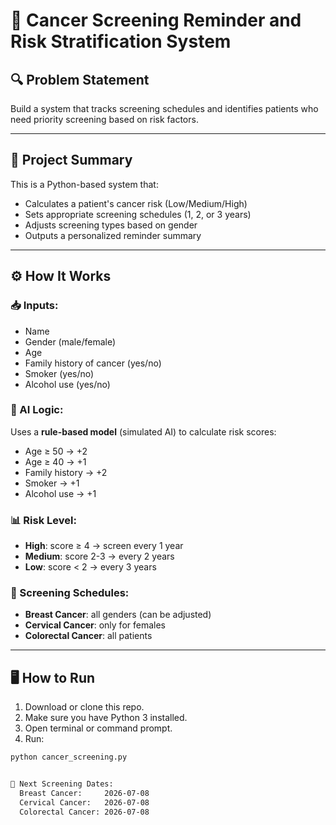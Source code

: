# 🧠 Cancer Screening Reminder and Risk Stratification System

## 🔍 Problem Statement

Build a system that tracks screening schedules and identifies patients who need priority screening based on risk factors.

---

## 🎯 Project Summary

This is a Python-based system that:

- Calculates a patient's cancer risk (Low/Medium/High)
- Sets appropriate screening schedules (1, 2, or 3 years)
- Adjusts screening types based on gender
- Outputs a personalized reminder summary

---

## ⚙️ How It Works

### 📥 Inputs:
- Name
- Gender (male/female)
- Age
- Family history of cancer (yes/no)
- Smoker (yes/no)
- Alcohol use (yes/no)

### 🧠 AI Logic:
Uses a **rule-based model** (simulated AI) to calculate risk scores:
- Age ≥ 50 → +2
- Age ≥ 40 → +1
- Family history → +2
- Smoker → +1
- Alcohol use → +1

### 📊 Risk Level:
- **High**: score ≥ 4 → screen every 1 year
- **Medium**: score 2-3 → every 2 years
- **Low**: score < 2 → every 3 years

### 📅 Screening Schedules:
- **Breast Cancer**: all genders (can be adjusted)
- **Cervical Cancer**: only for females
- **Colorectal Cancer**: all patients

---

## 🖥 How to Run

1. Download or clone this repo.
2. Make sure you have Python 3 installed.
3. Open terminal or command prompt.
4. Run:

```bash
python cancer_screening.py


📅 Next Screening Dates:
  Breast Cancer:     2026-07-08
  Cervical Cancer:   2026-07-08
  Colorectal Cancer: 2026-07-08

